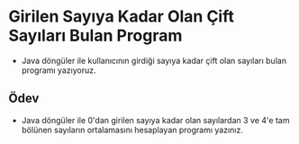 # Girilen Sayıya Kadar Olan Çift Sayıları Bulan Program

- Java döngüler ile kullanıcının girdiği sayıya kadar çift olan sayıları bulan programı yazıyoruz.

## Ödev

- Java döngüler ile 0'dan girilen sayıya kadar olan sayılardan 3 ve 4'e tam bölünen sayıların ortalamasını hesaplayan programı yazınız.
